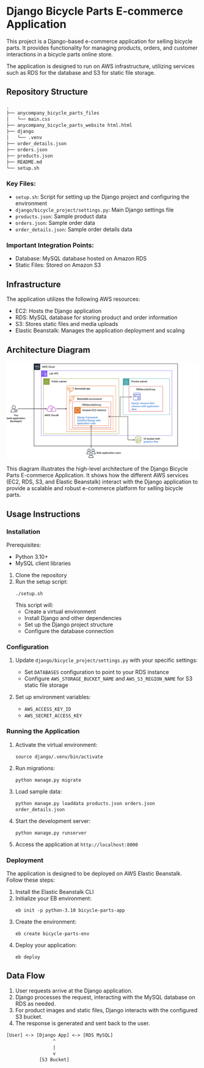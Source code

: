 # Django Bicycle Parts E-commerce Application

This project is a Django-based e-commerce application for selling bicycle parts. It provides functionality for managing products, orders, and customer interactions in a bicycle parts online store.

The application is designed to run on AWS infrastructure, utilizing services such as RDS for the database and S3 for static file storage.

## Repository Structure

```
.
├── anycompany_bicycle_parts_files
│   └── main.css
├── anycompany_bicycle_parts_website html.html
├── django
│   └── .venv
├── order_details.json
├── orders.json
├── products.json
├── README.md
└── setup.sh
```

### Key Files:
- `setup.sh`: Script for setting up the Django project and configuring the environment
- `django/bicycle_project/settings.py`: Main Django settings file
- `products.json`: Sample product data
- `orders.json`: Sample order data
- `order_details.json`: Sample order details data

### Important Integration Points:
- Database: MySQL database hosted on Amazon RDS
- Static Files: Stored on Amazon S3

## Infrastructure

The application utilizes the following AWS resources:

- EC2: Hosts the Django application
- RDS: MySQL database for storing product and order information
- S3: Stores static files and media uploads
- Elastic Beanstalk: Manages the application deployment and scaling

## Architecture Diagram


![Django Bicycle Parts E-commerce Application Architecture](./django/static/websitearchitecture.png)


This diagram illustrates the high-level architecture of the Django Bicycle Parts E-commerce Application. It shows how the different AWS services (EC2, RDS, S3, and Elastic Beanstalk) interact with the Django application to provide a scalable and robust e-commerce platform for selling bicycle parts. 



## Usage Instructions

### Installation

Prerequisites:
- Python 3.10+
- MySQL client libraries

1. Clone the repository
2. Run the setup script:
   ```
   ./setup.sh
   ```
   This script will:
   - Create a virtual environment
   - Install Django and other dependencies
   - Set up the Django project structure
   - Configure the database connection

### Configuration

1. Update `django/bicycle_project/settings.py` with your specific settings:
   - Set `DATABASES` configuration to point to your RDS instance
   - Configure `AWS_STORAGE_BUCKET_NAME` and `AWS_S3_REGION_NAME` for S3 static file storage

2. Set up environment variables:
   - `AWS_ACCESS_KEY_ID`
   - `AWS_SECRET_ACCESS_KEY`

### Running the Application

1. Activate the virtual environment:
   ```
   source django/.venv/bin/activate
   ```

2. Run migrations:
   ```
   python manage.py migrate
   ```

3. Load sample data:
   ```
   python manage.py loaddata products.json orders.json order_details.json
   ```

4. Start the development server:
   ```
   python manage.py runserver
   ```

5. Access the application at `http://localhost:8000`

### Deployment

The application is designed to be deployed on AWS Elastic Beanstalk. Follow these steps:

1. Install the Elastic Beanstalk CLI
2. Initialize your EB environment:
   ```
   eb init -p python-3.10 bicycle-parts-app
   ```
3. Create the environment:
   ```
   eb create bicycle-parts-env
   ```
4. Deploy your application:
   ```
   eb deploy
   ```

## Data Flow

1. User requests arrive at the Django application.
2. Django processes the request, interacting with the MySQL database on RDS as needed.
3. For product images and static files, Django interacts with the configured S3 bucket.
4. The response is generated and sent back to the user.

```
[User] <-> [Django App] <-> [RDS MySQL]
                 ^
                 |
                 v
            [S3 Bucket]
